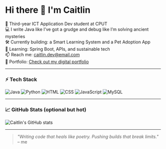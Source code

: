 # Hi there 👋 I'm Caitlin

🧠 Third-year ICT Application Dev student at CPUT  
💻 I write Java like I’ve got a grudge and debug like I’m solving ancient mysteries  
🛠️ Currently building: a Smart Learning System and a Pet Adoption App  
🌱 Learning: Spring Boot, APIs, and sustainable tech  
📫 Reach me: [caitlin.dev@email.com](mailto:caitlin.dev@email.com)  
🔗 Portfolio: [Check out my digital portfolio](https://github.com/YOURUSERNAME/YOURREPO)

---

### ⚡ Tech Stack
![Java](https://img.shields.io/badge/Java-orange?logo=java&logoColor=white)
![Python](https://img.shields.io/badge/Python-3776AB?logo=python&logoColor=white)
![HTML](https://img.shields.io/badge/HTML5-e34c26?logo=html5&logoColor=white)
![CSS](https://img.shields.io/badge/CSS3-1572b6?logo=css3&logoColor=white)
![JavaScript](https://img.shields.io/badge/JavaScript-f7df1e?logo=javascript&logoColor=black)
![MySQL](https://img.shields.io/badge/MySQL-4479A1?logo=mysql&logoColor=white)

---

### 📈 GitHub Stats (optional but hot)
![Caitlin's GitHub stats](https://github-readme-stats.vercel.app/api?username=YOURUSERNAME&show_icons=true&theme=radical)

---

> *"Writing code that heals like poetry. Pushing builds that break limits."* – me
